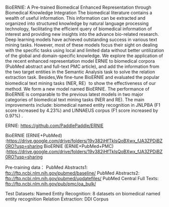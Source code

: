 BioERNIE: A Pre-trained Biomedical Enhanced Representation through Biomedical Knowledge Integration
The biomedical literature contains a wealth of useful information. This information can be extracted and organized into structured knowledge by natural language processing technology, facilitating the efficient query of biomedical information of interest and providing new insights into the advance bio-related research. Deep learning models have achieved outstanding success in various text mining tasks. However, most of these models focus their sight on dealing with the specific tasks using local and limited data without better untilization of the global and domain-specific knowledge. We explore the application of the recent enhanced representation model ERNIE to biomedical corpora (PubMed abstract and full-text PMC article), and add the information from the two target entities in the Semantic Analysis task to solve the relation extraction task. Besides,We fine-tune BioERNIE and evaluated the popular biomedical text mining tasks (NER, RE）to show the effectiveness of our method. We form a new model named BioERNIE. The performance of BioERNIE is comparable to the previous latest models in two major categories of biomedical text mining tasks (NER and RE). The main improvements include: biomedical named entity recognition in JNLPBA (F1 score increased by 4.23%) and LINNAEUS corpus (F1 score increased by 0.97%) .

ERNIE: https://github.com/PaddlePaddle/ERNIE 

BioERNIE (ERNIE+PubMed) :https://drive.google.com/drive/folders/19v382jHfTklsQoBXwx_fJA3ZPDiBZ0RO?usp=sharing
BioERNIE (ERNIE+PubMed+PMC) :https://drive.google.com/drive/folders/19v382jHfTklsQoBXwx_fJA3ZPDiBZ0RO?usp=sharing

Pre-training data：
PubMed Abstracts1: ftp://ftp.ncbi.nlm.nih.gov/pubmed/baseline/
PubMed Abstracts2: ftp://ftp.ncbi.nlm.nih.gov/pubmed/updatefiles/
PubMed Central Full Texts: ftp://ftp.ncbi.nlm.nih.gov/pub/pmc/oa_bulk/


Test Datasets:
Named Entity Recognition:  8 datasets on biomedical named entity recognition
Relation Extraction:  DDI Corpus


